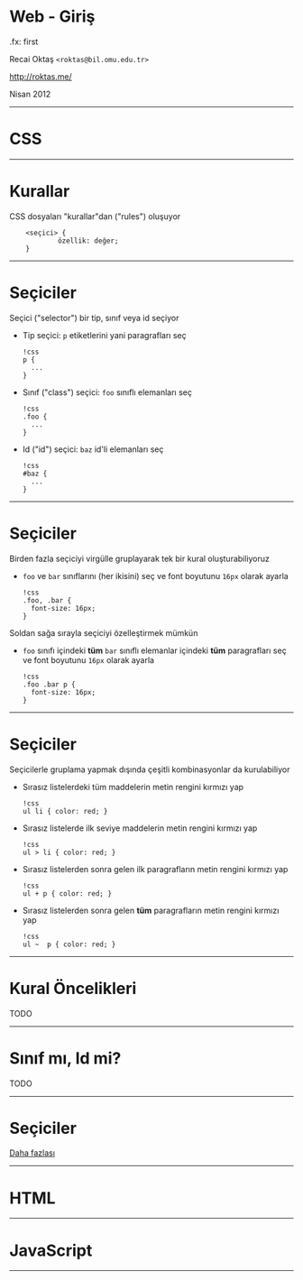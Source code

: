 #   Web - Giriş

.fx: first

Recai Oktaş `<roktas@bil.omu.edu.tr>`

http://roktas.me/

Nisan 2012

---

#   CSS

---

#   Kurallar

CSS dosyaları "kurallar"dan ("rules") oluşuyor

        <seçici> {
                özellik: değer;
        }

---

#   Seçiciler

Seçici ("selector") bir tip, sınıf veya id seçiyor

*   Tip seçici: `p` etiketlerini yani paragrafları seç

        !css
        p {
          ...
        }

*   Sınıf ("class") seçici: `foo` sınıflı elemanları seç

        !css
        .foo {
          ...
        }

*   Id ("id") seçici: `baz` id'li elemanları seç

        !css
        #baz {
          ...
        }

---

#   Seçiciler

Birden fazla seçiciyi virgülle gruplayarak tek bir kural oluşturabiliyoruz

*   `foo` ve `bar` sınıflarını (her ikisini) seç ve font boyutunu `16px` olarak
    ayarla

        !css
        .foo, .bar {
          font-size: 16px;
        }

Soldan sağa sırayla seçiciyi özelleştirmek mümkün

*   `foo` sınıfı içindeki **tüm** `bar` sınıflı elemanlar içindeki **tüm**
    paragrafları seç ve font boyutunu `16px` olarak ayarla

        !css
        .foo .bar p {
          font-size: 16px;
        }

---

#   Seçiciler

Seçicilerle gruplama yapmak dışında çeşitli kombinasyonlar da kurulabiliyor

*   Sırasız listelerdeki tüm maddelerin metin rengini kırmızı yap

        !css
        ul li { color: red; }

*   Sırasız listelerde ilk seviye maddelerin metin rengini kırmızı yap

        !css
        ul > li { color: red; }

*   Sırasız listelerden sonra gelen ilk paragrafların metin rengini kırmızı yap

        !css
        ul + p { color: red; }

*   Sırasız listelerden sonra gelen **tüm** paragrafların metin rengini kırmızı
    yap

        !css
        ul ~  p { color: red; }

---

#   Kural Öncelikleri

TODO

---

#   Sınıf mı, Id mi?

TODO

---

#   Seçiciler

[Daha fazlası](http://net.tutsplus.com/tutorials/html-css-techniques/the-30-css-selectors-you-must-memorize/)

---

#   HTML

---

#   JavaScript

---
